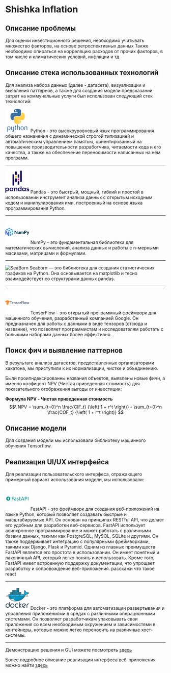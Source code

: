 # Shishka Inflation

## Описание проблемы

Для оценки инвестиционного решения, необходимо учитывать множество факторов, на основе ретроспективных данных
Также необходимо опираться на корреляцию расходов от прочих факторов, в том числе и климатических условий, инфляции и тд

## Описание стека использованных технологий

Для анализа набора данных (далее - датасета), визуализации и выявления паттернов, а также для создания модели предсказаний затрат на коммунальные услуги был использован следующий стек технологий:

<img src="https://raw.githubusercontent.com/devicons/devicon/55609aa5bd817ff167afce0d965585c92040787a/icons/python/python-original-wordmark.svg" alt="Python" width="75"/>
Python - это высокоуровневый язык программирования общего назначения с динамической строгой типизацией и автоматическим управлением памятью, ориентированный на повышение производительности разработчика, читаемости кода и его качества, а также на обеспечение переносимости написанных на нём программ.

---

<img src="https://raw.githubusercontent.com/devicons/devicon/55609aa5bd817ff167afce0d965585c92040787a/icons/pandas/pandas-original-wordmark.svg" alt="Pandas" width="75"/>
Pandas - это быстрый, мощный, гибкий и простой в использовании инструмент анализа данных с открытым исходным кодом и манипулирования ими, построенный на основе языка программирования Python.

---

<img src="https://raw.githubusercontent.com/devicons/devicon/55609aa5bd817ff167afce0d965585c92040787a/icons/numpy/numpy-original-wordmark.svg" alt="NumPy" width="75"/>
NumPy - это фундаментальная библиотека для математических вычислений, анализа данных и работы с n-мерными масивами, матрицами и формулами. 

---

<img src="https://raw.githubusercontent.com/mwaskom/seaborn/d4b8de81f74a153bb3c15af760d956d32aad980b/doc/_static/logo-wide-lightbg.svg" alt="SeaBorn" width="75"/>
Seaborn — это библиотека для создания статистических графиков на Python. Она основывается на matplotlib и тесно взаимодействует со структурами данных pandas.

---

<img src="https://raw.githubusercontent.com/devicons/devicon/55609aa5bd817ff167afce0d965585c92040787a/icons/tensorflow/tensorflow-original-wordmark.svg" alt="Keras" width="75"/>
TensorFlow - это открытый программный фреймворк для машинного обучения, разработанный компанией Google. Он предназначен для работы с данными в виде тензоров (отсюда и название), что позволяет программистам и исследователям работать с большими наборами данных более эффективно.


## Поиск фич и выявление паттернов 

В результате анализа датасетов, предоставленных организаторами хакатона, мы приступили к их нормализации, чистке и объединению.

Были проипндексированны названия объектов, выявлены новые фичи, а именно коэфицент NPV (Чистая приведенная стоимость) для показательного отображения выгоды от инвестиции:

**Формула NPV - Чистая приведенная стоимость**
$$\ NPV =  \sum_{t=0}^n \frac{CIF_t} {\left( 1 + r^t \right)} -  \sum_{t=0}^n \frac{COF_t} {\left( 1 + r^t \right)} $$


## Описание модели

Для создания модели мы использовали библиотеку машинного обучения Tensorflow.


## Реализация UI/UX интерфейса

Для реализации пользовательского интерфеса, отражающего примерный вариант использования модели, мы использовали:

<img src="https://raw.githubusercontent.com/devicons/devicon/55609aa5bd817ff167afce0d965585c92040787a/icons/fastapi/fastapi-original-wordmark.svg" alt="FastAPI" width="75"/>
FastAPI - это фреймворк для создания веб-приложений на языке Python, который позволяет создавать быстрые и масштабируемые API. Он основан на принципах RESTful API, что делает его удобным для разработки веб-сервисов.
FastAPI использует асинхронное программирование и может работать с различными базами данных, такими как PostgreSQL, MySQL, SQLite и другими. Он также поддерживает интеграцию с популярными фреймворками, такими как Django, Flask и Pyramid.
Одним из главных преимуществ FastAPI является его простота в использовании. Он имеет понятный и лаконичный API, который легко понять и использовать. Кроме того, FastAPI имеет встроенную поддержку документации, что упрощает разработку и сопровождение веб-приложения.
расскажи что такое react

---


<img src="https://raw.githubusercontent.com/devicons/devicon/55609aa5bd817ff167afce0d965585c92040787a/icons/docker/docker-original-wordmark.svg" alt="Docker" width="75"/>
Docker - это платформа для автоматизации развертывания и управления приложениями в средах с различными операционными системами. Он позволяет разработчикам упаковывать свои приложения со всем необходимым окружением и зависимостями в контейнеры, которые можно легко переносить на различные хост-системы.

---
Демонстрацию решения и GUI можете посмотреть [здесь](https://disk.yandex.ru/d/hqZOIixqkltMHg)

Более подробное описание реализации интерфеса веб-приложения можно найти [здесь](https://github.com/zayycev22/inflation_app) 
